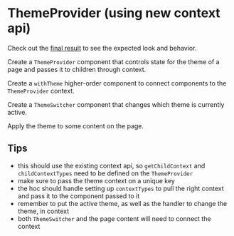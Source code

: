 # ThemeProvider (using new context api)

Check out the [final result](https://rwxm4w2qm4.codesandbox.io/)
to see the expected look and behavior.

Create a `ThemeProvider` component that controls state for the theme of a page
and passes it to children through context.

Create a `withTheme` higher-order component to connect components to the
`ThemeProvider` context.

Create a `ThemeSwitcher` component that changes which theme is currently
active.

Apply the theme to some content on the page.

## Tips

- this should use the existing context api, so `getChildContext` and `childContextTypes` need
  to be defined on the `ThemeProvider`
- make sure to pass the theme context on a unique key
- the hoc should handle setting up `contextTypes` to pull the right context and pass it to the
  component passed to it
- remember to put the active theme, as well as the handler to change the theme, in context
- both `ThemeSwitcher` and the page content will need to connect the context